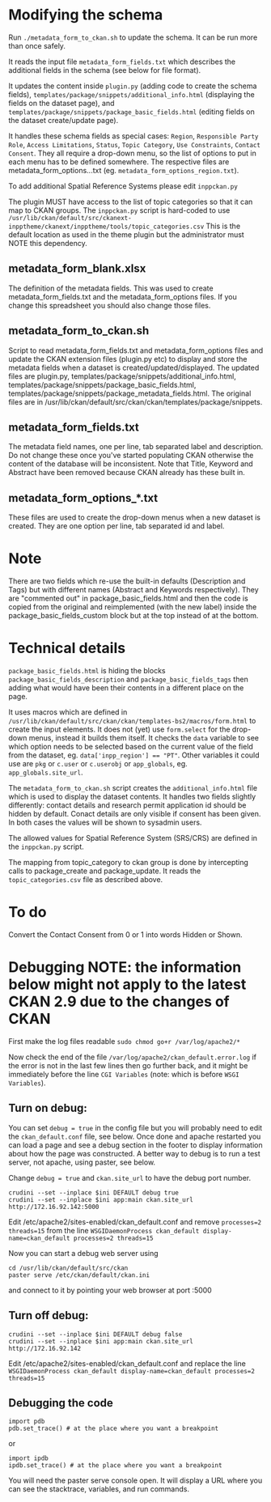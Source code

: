 # Modifying the schema

Run `./metadata_form_to_ckan.sh` to update the schema.
It can be run more than once safely.

It reads the input file `metadata_form_fields.txt` which describes the additional fields in the schema (see below for file format).

It updates the content inside `plugin.py` (adding code to create the schema fields),
`templates/package/snippets/additional_info.html` (displaying the fields on the dataset page), and
`templates/package/snippets/package_basic_fields.html` (editing fields on the dataset create/update page).

It handles these schema fields as special cases: `Region`, `Responsible Party Role`, `Access Limitations`, `Status`, `Topic Category`, `Use Constraints`, `Contact Consent`. They all require a drop-down menu, so the list of options to put in each menu has to be defined somewhere. The respective files are metadata_form_options...txt (eg. `metadata_form_options_region.txt`).

To add additional Spatial Reference Systems please edit `inppckan.py`

The plugin MUST have access to the list of topic categories so that it can map to CKAN groups.
The `inppckan.py` script is hard-coded to use `/usr/lib/ckan/default/src/ckanext-inpptheme/ckanext/inpptheme/tools/topic_categories.csv`
This is the default location as used in the theme plugin but the administrator must NOTE this dependency.

## metadata_form_blank.xlsx

The definition of the metadata fields. This was used to create metadata_form_fields.txt and the metadata_form_options files. If you change this spreadsheet you should also change those files.

## metadata_form_to_ckan.sh

Script to read metadata_form_fields.txt and metadata_form_options files and update the CKAN extension files (plugin.py etc) to display and store the metadata fields when a dataset is created/updated/displayed. The updated files are plugin.py, templates/package/snippets/additional_info.html, templates/package/snippets/package_basic_fields.html, templates/package/snippets/package_metadata_fields.html. The original files are in /usr/lib/ckan/default/src/ckan/ckan/templates/package/snippets.

## metadata_form_fields.txt

The metadata field names, one per line, tab separated label and description.
Do not change these once you've started populating CKAN otherwise the content of the database will be inconsistent.
Note that Title, Keyword and Abstract have been removed because CKAN already has these built in.

## metadata_form_options_*.txt

These files are used to create the drop-down menus when a new dataset is created. They are one option per line, tab separated id and label.

# Note

There are two fields which re-use the built-in defaults (Description and Tags) but with different names (Abstract and Keywords respectively).
They are "commented out" in package_basic_fields.html and then the code is copied from the original and reimplemented (with the new label) inside the package_basic_fields_custom block but at the top instead of at the bottom.

# Technical details

`package_basic_fields.html` is hiding the blocks `package_basic_fields_description` and `package_basic_fields_tags` then adding what would have been their contents in a different place on the page.

It uses macros which are defined in `/usr/lib/ckan/default/src/ckan/ckan/templates-bs2/macros/form.html` to create the input elements. It does not (yet) use `form.select` for the drop-down menus, instead it builds them itself. It checks the `data` variable to see which option needs to be selected based on the current value of the field from the dataset, eg. `data['inpp_region'] == "PT"`. Other variables it could use are `pkg` or `c.user` or `c.userobj` or `app_globals`, eg. `app_globals.site_url`.

The `metadata_form_to_ckan.sh` script creates the `additional_info.html` file which is used to display the dataset contents.
It handles two fields slightly differently: contact details and research permit application id should be hidden by default.
Conact details are only visible if consent has been given. In both cases the values will be shown to sysadmin users.

The allowed values for Spatial Reference System (SRS/CRS) are defined in the `inppckan.py` script.

The mapping from topic_category to ckan group is done by intercepting calls to package_create and package_update. It reads the `topic_categories.csv` file as described above.

# To do

Convert the Contact Consent from 0 or 1 into words Hidden or Shown.

# Debugging NOTE: the information below might not apply to the latest CKAN 2.9 due to the changes of CKAN 

First make the log files readable `sudo chmod go+r /var/log/apache2/*`

Now check the end of the file `/var/log/apache2/ckan_default.error.log`
if the error is not in the last few lines then go further back,
and it might be immediately before the line `CGI Variables`
(note: which is before `WSGI Variables`).

## Turn on debug:

You can set `debug = true` in the config file but you will probably need to edit
the `ckan_default.conf` file, see below. Once done and apache restarted you can
load a page and see a debug section in the footer to display information about
how the page was constructed. A better way to debug is to run a test server, not
apache, using paster, see below.

Change `debug = true` and `ckan.site_url` to have the debug port number.

```
crudini --set --inplace $ini DEFAULT debug true
crudini --set --inplace $ini app:main ckan.site_url http://172.16.92.142:5000
```

Edit /etc/apache2/sites-enabled/ckan_default.conf
and remove `processes=2 threads=15` from the line
`WSGIDaemonProcess ckan_default display-name=ckan_default processes=2 threads=15`

Now you can start a debug web server using
```
cd /usr/lib/ckan/default/src/ckan
paster serve /etc/ckan/default/ckan.ini  
```
and connect to it by pointing your web browser at port :5000

## Turn off debug:

```
crudini --set --inplace $ini DEFAULT debug false
crudini --set --inplace $ini app:main ckan.site_url http://172.16.92.142
```

Edit /etc/apache2/sites-enabled/ckan_default.conf
and replace the line
`WSGIDaemonProcess ckan_default display-name=ckan_default processes=2 threads=15`

## Debugging the code

```
import pdb
pdb.set_trace() # at the place where you want a breakpoint
```
or
```
import ipdb
ipdb.set_trace() # at the place where you want a breakpoint
```

You will need the paster serve console open.
It will display a URL where you can see the stacktrace, variables, and run commands.
